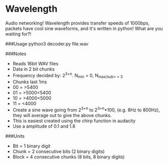Wavelength
==========

Audio networking! Wavelength provides transfer speeds of 1000bps, packets have cool sine waveforms, and it's written in python! What are you waiting for?!

###Usage
python3 decoder.py file.wav

###Notes
* Reads 16bit WAV files
* Data in 2 bit chunks
* Frequency decided by: 2<sup>3+n</sup>. N<sub>min</sub> = 0, N<sub>max/sub> = 3
* Chunks last 1ms
* 00 = >5400
* 01 = >5000<5400
* 10 = >4000<5000
* 11 = <4000
* Create a sine wave going from 2<sup>3+n</sup> to 2<sup>3+n</sup>*100, (e.g. 8Hz to 800Hz), they will average out to give the above chunks.
* This is easiest created using the chirp function in audacity
* Use a amplitude of 0.1 and 1.8

###Units
* Bit = 1 binary digit
* Chunk = 2 consecutive bits (2 binary digits)
* Block = 4 consecutive chunks (8 bits, 8 binary digits)